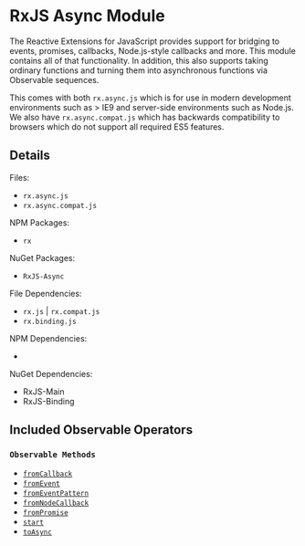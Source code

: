 # RxJS Async Module #

The Reactive Extensions for JavaScript provides support for bridging to events, promises, callbacks, Node.js-style callbacks and more.  This module contains all of that functionality.  In addition, this also supports taking ordinary functions and turning them into asynchronous functions via Observable sequences.

This comes with both `rx.async.js` which is for use in modern development environments such as > IE9 and server-side environments such as Node.js.  We also have `rx.async.compat.js` which has backwards compatibility to browsers which do not support all required ES5 features.

## Details ##

Files:
- `rx.async.js`
- `rx.async.compat.js`

NPM Packages:
- `rx`

NuGet Packages:
- `RxJS-Async`

File Dependencies:
- `rx.js` | `rx.compat.js`
- `rx.binding.js`

NPM Dependencies:
- <None>

NuGet Dependencies:
- RxJS-Main
- RxJS-Binding

## Included Observable Operators ##

### `Observable Methods`
- [`fromCallback`](#rxobservablefromcallbackfunc-scheduler-context-selector)
- [`fromEvent`](#rxobservablefromeventelement-eventname-selector)
- [`fromEventPattern`](#rxobservablefromeventpatternaddhandler-removehandler-selector)
- [`fromNodeCallback`](#rxobservablefromnodecallbackfunc-scheduler-context-selector)
- [`fromPromise`](#rxobservablefrompromisepromise)
- [`start`](#rxobservablestartfunc-scheduler-context)
- [`toAsync`](#rxobservabletoasyncfunc-scheduler-context)
